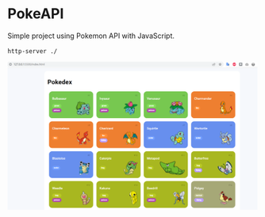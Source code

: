 # PokeAPI

Simple project using Pokemon API with JavaScript.  

```
http-server ./
```

![](assets/imgs/pokedex.png)

